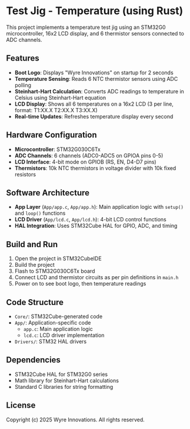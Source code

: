 # Test Jig - Temperature (using Rust)

This project implements a temperature test jig using an STM32G0 microcontroller, 16x2 LCD display, and 6 thermistor sensors connected to ADC channels.

## Features

- **Boot Logo**: Displays "Wyre Innovations" on startup for 2 seconds
- **Temperature Sensing**: Reads 6 NTC thermistor sensors using ADC polling
- **Steinhart-Hart Calculation**: Converts ADC readings to temperature in Celsius using Steinhart-Hart equation
- **LCD Display**: Shows all 6 temperatures on a 16x2 LCD (3 per line, format: T1:XX.X T2:XX.X T3:XX.X)
- **Real-time Updates**: Refreshes temperature display every second

## Hardware Configuration

- **Microcontroller**: STM32G030C6Tx
- **ADC Channels**: 6 channels (ADC0-ADC5 on GPIOA pins 0-5)
- **LCD Interface**: 4-bit mode on GPIOB (RS, EN, D4-D7 pins)
- **Thermistors**: 10k NTC thermistors in voltage divider with 10k fixed resistors

## Software Architecture

- **App Layer** (`App/app.c`, `App/app.h`): Main application logic with `setup()` and `loop()` functions
- **LCD Driver** (`App/lcd.c`, `App/lcd.h`): 4-bit LCD control functions
- **HAL Integration**: Uses STM32Cube HAL for GPIO, ADC, and timing

## Build and Run

1. Open the project in STM32CubeIDE
2. Build the project
3. Flash to STM32G030C6Tx board
4. Connect LCD and thermistor circuits as per pin definitions in `main.h`
5. Power on to see boot logo, then temperature readings

## Code Structure

- `Core/`: STM32Cube-generated code
- `App/`: Application-specific code
  - `app.c`: Main application logic
  - `lcd.c`: LCD driver implementation
- `Drivers/`: STM32 HAL drivers

## Dependencies

- STM32Cube HAL for STM32G0 series
- Math library for Steinhart-Hart calculations
- Standard C libraries for string formatting

## License

Copyright (c) 2025 Wyre Innovations. All rights reserved.